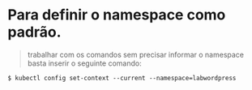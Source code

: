 # Para definir o namespace como padrão. #


> trabalhar com os comandos sem precisar informar o namespace basta inserir o seguinte comando:

````
$ kubectl config set-context --current --namespace=labwordpress
````

<br>
<br>
